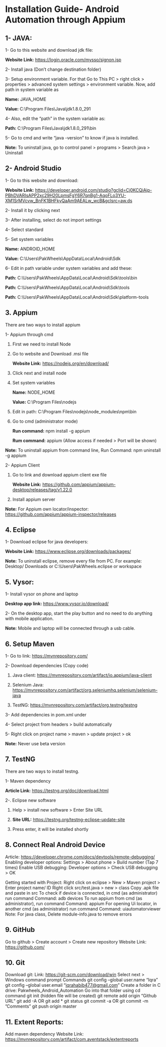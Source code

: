 # Installation Guide- Android Automation through Appium


**1- JAVA:**    
---
1- Go to this website and download jdk file: 

   **Website Link:** https://login.oracle.com/mysso/signon.jsp

2- Install java (Don’t change destination folder)

3- Setup environment variable. For that Go to This PC > right click > properties > advanced system settings > environment variable. Now, add path in system variable as

   **Name:** JAVA_HOME

   **Value:** C:\Program Files\Java\jdk1.8.0_291

4- Also, edit the “path” in the system variable as:

   **Path:** C:\Program Files\Java\jdk1.8.0_291\bin

5- Go to cmd and write “java -version” to know if java is installed.

   **Note:** To uninstall java, go to control panel > programs > Search java > Uninstall




**2- Android Studio**
----
1- Go to this website and download: 

**Website Link:** https://developer.android.com/studio?gclid=Cj0KCQiAip-PBhDVARIsAPP2xc29H20LpmsFgY6R7qnBg1-AqoFLo3YU-XM1SrMVcvw_BnFK1BHFkyQaAm9AEALw_wcB&gclsrc=aw.ds

2- Install it by clicking next

3- After installing, select do not import settings

4- Select standard

5- Set system variables

**Name:** ANDROID_HOME

**Value:** C:\Users\PakWheels\AppData\Local\Android\Sdk

6- Edit in path variable under system variables and add these:

**Path:** C:\Users\PakWheels\AppData\Local\Android\Sdk\tools\bin

**Path:** C:\Users\PakWheels\AppData\Local\Android\Sdk\tools

**Path:** C:\Users\PakWheels\AppData\Local\Android\Sdk\platform-tools




**3. Appium**
---
There are two ways to install appium

1- Appium through cmd

1. First we need to install Node

2. Go to website and Download .msi file

   **Website Link:** https://nodejs.org/en/download/

3. Click next and install node

4. Set system variables

   **Name:** NODE_HOME

   **Value:** C:\Program Files\nodejs

5. Edit in path: C:\Program Files\nodejs\node_modules\npm\bin

6. Go to cmd (administrator mode)

   **Run command:** npm install -g appium

   **Rum command:** appium (Allow access if needed > Port will be shown)

**Note:** To uninstall appium from command line, Run Command: npm uninstall -g appium

2- Appium Client

1. Go to link and download appium client exe file

   **Website Link:** https://github.com/appium/appium-desktop/releases/tag/v1.22.0

2. Install appium server

**Note:** For Appium own locator/inspector: https://github.com/appium/appium-inspector/releases




**4. Eclipse**
---
1- Download eclipse for java developers: 

**Website Link:** https://www.eclipse.org/downloads/packages/

**Note:** To uninstall eclipse, remove every file from PC. For example: Desktop/ Downloads or C:\Users\PakWheels\.eclipse or workspace




**5. Vysor:**
---
1- Install vysor on phone and laptop

**Desktop app link:**  https://www.vysor.io/download/

2- On the desktop app, start the play button and no need to do anything with mobile application.

**Note:** Mobile and laptop will be connected through a usb cable. 




**6. Setup Maven**
---
1- Go to link: https://mvnrepository.com/

2- Download dependencies (Copy code)

1. Java client: https://mvnrepository.com/artifact/io.appium/java-client

2. Selenium Java: https://mvnrepository.com/artifact/org.seleniumhq.selenium/selenium-java
 
3. TestNG: https://mvnrepository.com/artifact/org.testng/testng 

3- Add dependencies in pom.xml under <dependencies> </dependencies>

4- Select project from headers > build automatically

5- Right click on project name > maven > update project > ok

**Note:** Never use beta version



**7. TestNG**
---
There are two ways to install testng.

1- Maven dependency

   **Article Link:** https://testng.org/doc/download.html

2-. Eclipse new software

1. Help > install new software > Enter Site URL

2. **Site URL:** https://testng.org/testng-eclipse-update-site 

3. Press enter, it will be installed shortly




**8. Connect Real Android Device**
---
Article: https://developer.chrome.com/docs/devtools/remote-debugging/
Enabling developer options: Settings > About phone > Build number (Tap 7 times)
Enable USB debugging: Developer options > Check USB debugging > OK

Getting started with Project:
Right click on eclipse > New > Maven project > Enter project name/ ID
Right click src/test.java > new > class
Copy .apk file and paste in src
To check if device is connected, in cmd (as administrator) run command
Command: adb devices
To run appium from cmd (as administrator), run command
Command: appium
For opening Ui locator, in another cmd (as administrator) run command
Command: uiautomatorviewer
Note: For java class, Delete module-info.java to remove errors

**9. GitHub**
---
Go to github > Create account > Create new repository 
Website Link: https://github.com/

**10. Git**
---
Download git: 
Link: https://git-scm.com/download/win
Select next > Windows command prompt
Commands
git config –global user.name “Iqra”
git config –global user.email “iqrahabib477@gmail.com”
Create a folder in C drive: Pakwheels_Android_Automation
Go into that folder using cd command
git init (hidden file will be created)
git remote add origin “Github URL”
git add -A OR  git add *
git status
git commit -a OR git commit -m ”Comments”
git push origin master

**11. Extent Reports:**
---
Add maven dependency
Website Link: https://mvnrepository.com/artifact/com.aventstack/extentreports
